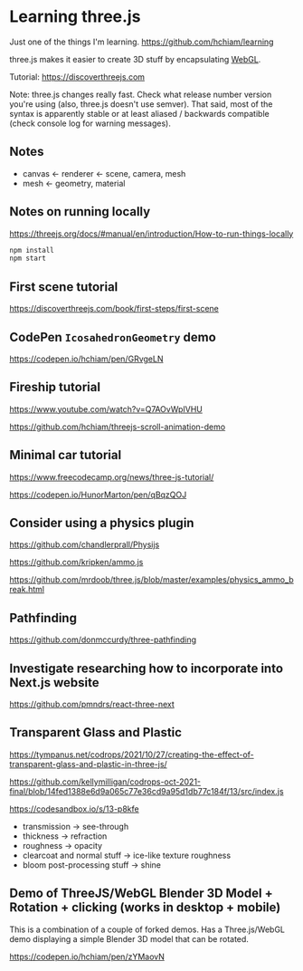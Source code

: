 # Learning three.js

Just one of the things I'm learning. <https://github.com/hchiam/learning>

three.js makes it easier to create 3D stuff by encapsulating [WebGL](https://github.com/hchiam/learning-webgl).

Tutorial: <https://discoverthreejs.com>

Note: three.js changes really fast. Check what release number version you're using (also, three.js doesn't use semver). That said, most of the syntax is apparently stable or at least aliased / backwards compatible (check console log for warning messages).

## Notes

- canvas <- renderer <- scene, camera, mesh
- mesh <- geometry, material

## Notes on running locally

<https://threejs.org/docs/#manual/en/introduction/How-to-run-things-locally>

```bash
npm install
npm start
```

## First scene tutorial

<https://discoverthreejs.com/book/first-steps/first-scene>

## CodePen `IcosahedronGeometry` demo

<https://codepen.io/hchiam/pen/GRvgeLN>

## Fireship tutorial

<https://www.youtube.com/watch?v=Q7AOvWpIVHU>

<https://github.com/hchiam/threejs-scroll-animation-demo>

## Minimal car tutorial

<https://www.freecodecamp.org/news/three-js-tutorial/>

<https://codepen.io/HunorMarton/pen/qBqzQOJ>

## Consider using a physics plugin

<https://github.com/chandlerprall/Physijs>

<https://github.com/kripken/ammo.js>

<https://github.com/mrdoob/three.js/blob/master/examples/physics_ammo_break.html>

## Pathfinding

<https://github.com/donmccurdy/three-pathfinding>

## Investigate researching how to incorporate into Next.js website

<https://github.com/pmndrs/react-three-next>

## Transparent Glass and Plastic

<https://tympanus.net/codrops/2021/10/27/creating-the-effect-of-transparent-glass-and-plastic-in-three-js/>

<https://github.com/kellymilligan/codrops-oct-2021-final/blob/14fed1388e6d9a065c77e36cd9a95d1db77c184f/13/src/index.js>

<https://codesandbox.io/s/13-p8kfe>

- transmission -> see-through
- thickness -> refraction
- roughness -> opacity
- clearcoat and normal stuff -> ice-like texture roughness
- bloom post-processing stuff -> shine

## Demo of ThreeJS/WebGL Blender 3D Model + Rotation + clicking (works in desktop + mobile)

This is a combination of a couple of forked demos. Has a Three.js/WebGL demo displaying a simple Blender 3D model that can be rotated.

https://codepen.io/hchiam/pen/zYMaovN
